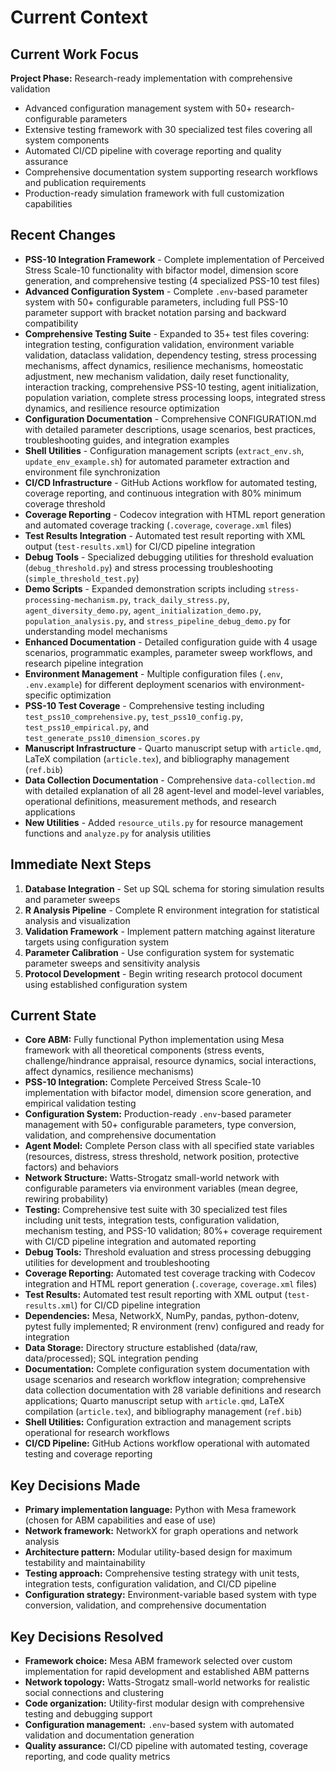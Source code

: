 # Current Context

## Current Work Focus

**Project Phase:** Research-ready implementation with comprehensive validation
- Advanced configuration management system with 50+ research-configurable parameters
- Extensive testing framework with 30 specialized test files covering all system components
- Automated CI/CD pipeline with coverage reporting and quality assurance
- Comprehensive documentation system supporting research workflows and publication requirements
- Production-ready simulation framework with full customization capabilities

## Recent Changes

- **PSS-10 Integration Framework** - Complete implementation of Perceived Stress Scale-10 functionality with bifactor model, dimension score generation, and comprehensive testing (4 specialized PSS-10 test files)
- **Advanced Configuration System** - Complete `.env`-based parameter system with 50+ configurable parameters, including full PSS-10 parameter support with bracket notation parsing and backward compatibility
- **Comprehensive Testing Suite** - Expanded to 35+ test files covering: integration testing, configuration validation, environment variable validation, dataclass validation, dependency testing, stress processing mechanisms, affect dynamics, resilience mechanisms, homeostatic adjustment, new mechanism validation, daily reset functionality, interaction tracking, comprehensive PSS-10 testing, agent initialization, population variation, complete stress processing loops, integrated stress dynamics, and resilience resource optimization
- **Configuration Documentation** - Comprehensive CONFIGURATION.md with detailed parameter descriptions, usage scenarios, best practices, troubleshooting guides, and integration examples
- **Shell Utilities** - Configuration management scripts (`extract_env.sh`, `update_env_example.sh`) for automated parameter extraction and environment file synchronization
- **CI/CD Infrastructure** - GitHub Actions workflow for automated testing, coverage reporting, and continuous integration with 80% minimum coverage threshold
- **Coverage Reporting** - Codecov integration with HTML report generation and automated coverage tracking (`.coverage`, `coverage.xml` files)
- **Test Results Integration** - Automated test result reporting with XML output (`test-results.xml`) for CI/CD pipeline integration
- **Debug Tools** - Specialized debugging utilities for threshold evaluation (`debug_threshold.py`) and stress processing troubleshooting (`simple_threshold_test.py`)
- **Demo Scripts** - Expanded demonstration scripts including `stress-processing-mechanism.py`, `track_daily_stress.py`, `agent_diversity_demo.py`, `agent_initialization_demo.py`, `population_analysis.py`, and `stress_pipeline_debug_demo.py` for understanding model mechanisms
- **Enhanced Documentation** - Detailed configuration guide with 4 usage scenarios, programmatic examples, parameter sweep workflows, and research pipeline integration
- **Environment Management** - Multiple configuration files (`.env`, `.env.example`) for different deployment scenarios with environment-specific optimization
- **PSS-10 Test Coverage** - Comprehensive testing including `test_pss10_comprehensive.py`, `test_pss10_config.py`, `test_pss10_empirical.py`, and `test_generate_pss10_dimension_scores.py`
- **Manuscript Infrastructure** - Quarto manuscript setup with `article.qmd`, LaTeX compilation (`article.tex`), and bibliography management (`ref.bib`)
- **Data Collection Documentation** - Comprehensive `data-collection.md` with detailed explanation of all 28 agent-level and model-level variables, operational definitions, measurement methods, and research applications
- **New Utilities** - Added `resource_utils.py` for resource management functions and `analyze.py` for analysis utilities

## Immediate Next Steps

1. **Database Integration** - Set up SQL schema for storing simulation results and parameter sweeps
2. **R Analysis Pipeline** - Complete R environment integration for statistical analysis and visualization
3. **Validation Framework** - Implement pattern matching against literature targets using configuration system
4. **Parameter Calibration** - Use configuration system for systematic parameter sweeps and sensitivity analysis
5. **Protocol Development** - Begin writing research protocol document using established configuration system

## Current State

- **Core ABM:** Fully functional Python implementation using Mesa framework with all theoretical components (stress events, challenge/hindrance appraisal, resource dynamics, social interactions, affect dynamics, resilience mechanisms)
- **PSS-10 Integration:** Complete Perceived Stress Scale-10 implementation with bifactor model, dimension score generation, and empirical validation testing
- **Configuration System:** Production-ready `.env`-based parameter management with 50+ configurable parameters, type conversion, validation, and comprehensive documentation
- **Agent Model:** Complete Person class with all specified state variables (resources, distress, stress threshold, network position, protective factors) and behaviors
- **Network Structure:** Watts-Strogatz small-world network with configurable parameters via environment variables (mean degree, rewiring probability)
- **Testing:** Comprehensive test suite with 30 specialized test files including unit tests, integration tests, configuration validation, mechanism testing, and PSS-10 validation; 80%+ coverage requirement with CI/CD pipeline integration and automated reporting
- **Debug Tools:** Threshold evaluation and stress processing debugging utilities for development and troubleshooting
- **Coverage Reporting:** Automated test coverage tracking with Codecov integration and HTML report generation (`.coverage`, `coverage.xml` files)
- **Test Results:** Automated test result reporting with XML output (`test-results.xml`) for CI/CD pipeline integration
- **Dependencies:** Mesa, NetworkX, NumPy, pandas, python-dotenv, pytest fully implemented; R environment (renv) configured and ready for integration
- **Data Storage:** Directory structure established (data/raw, data/processed); SQL integration pending
- **Documentation:** Complete configuration system documentation with usage scenarios and research workflow integration; comprehensive data collection documentation with 28 variable definitions and research applications; Quarto manuscript setup with `article.qmd`, LaTeX compilation (`article.tex`), and bibliography management (`ref.bib`)
- **Shell Utilities:** Configuration extraction and management scripts operational for research workflows
- **CI/CD Pipeline:** GitHub Actions workflow operational with automated testing and coverage reporting

## Key Decisions Made

- **Primary implementation language:** Python with Mesa framework (chosen for ABM capabilities and ease of use)
- **Network framework:** NetworkX for graph operations and network analysis
- **Architecture pattern:** Modular utility-based design for maximum testability and maintainability
- **Testing approach:** Comprehensive testing strategy with unit tests, integration tests, configuration validation, and CI/CD pipeline
- **Configuration strategy:** Environment-variable based system with type conversion, validation, and comprehensive documentation

## Key Decisions Resolved

- **Framework choice:** Mesa ABM framework selected over custom implementation for rapid development and established ABM patterns
- **Network topology:** Watts-Strogatz small-world networks for realistic social connections and clustering
- **Code organization:** Utility-first modular design with comprehensive testing and debugging support
- **Configuration management:** `.env`-based system with automated validation and documentation generation
- **Quality assurance:** CI/CD pipeline with automated testing, coverage reporting, and code quality metrics